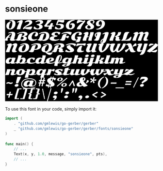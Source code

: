 # sonsieone

![sonsieone](sonsieone.png)

To use this font in your code, simply import it:

```go
import (
	. "github.com/gmlewis/go-gerber/gerber"
	_ "github.com/gmlewis/go-gerber/gerber/fonts/sonsieone"
)

func main() {
	// ...
	Text(x, y, 1.0, message, "sonsieone", pts),
	// ...
}
```
